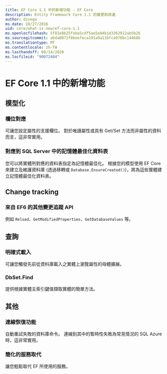```yaml
---
title: EF Core 1.1 中的新增功能 - EF Core
description: Entity Framework Core 1.1 的變更和改進
author: divega
ms.date: 10/27/2016
uid: core/what-is-new/ef-core-1.1
ms.openlocfilehash: 5f81e8b25feba5cdf5ae5e84b1d3362912ab5b26
ms.sourcegitcommit: abda0872f86eefeca191a9a11bfca976bc14468b
ms.translationtype: MT
ms.contentlocale: zh-TW
ms.lasthandoff: 09/14/2020
ms.locfileid: "90072404"
---
```

# <a name="new-features-in-ef-core-11"></a>EF Core 1.1 中的新增功能

## <a name="modeling"></a>模型化

### <a name="field-mapping"></a>欄位對應

可讓您設定屬性的支援欄位。 對於唯讀屬性或具有 Get/Set 方法而非屬性的資料而言，這非常實用。

### <a name="mapping-to-memory-optimized-tables-in-sql-server"></a>對應到 SQL Server 中的記憶體最佳化資料表

您可以將實體所對應的資料表指定為記憶體最佳化。 根據您的模型使用 EF Core 來建立及維護資料庫 (透過移轉或 `Database.EnsureCreated()`)，將為這些實體建立記憶體最佳化資料表。

## <a name="change-tracking"></a>Change tracking

### <a name="additional-change-tracking-apis-from-ef6"></a>來自 EF6 的其他變更追蹤 API

例如 `Reload`、`GetModifiedProperties`、`GetDatabaseValues` 等。

## <a name="query"></a>查詢

### <a name="explicit-loading"></a>明確式載入

可讓您觸發先前從資料庫載入之實體上瀏覽屬性的母體擴展。

### <a name="dbsetfind"></a>DbSet.Find

提供根據實體主索引鍵值擷取實體的簡單方法。

## <a name="other"></a>其他

### <a name="connection-resiliency"></a>連線恢復功能

自動重試失敗的資料庫命令。 連線到其中的暫時性失敗為常見情況的 SQL Azure 時，這非常實用。

### <a name="simplified-service-replacement"></a>簡化的服務取代

讓您輕鬆取代 EF 所使用的服務。
